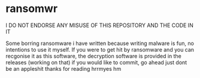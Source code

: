 # ransomwr
I DO NOT ENDORSE ANY MISUSE OF THIS REPOSITORY AND THE CODE IN IT

Some borring ransomware i have written because writing malware is fun, no intentions to use it myself.
If you were to get hit by ransomware and you can recgonise it as this software, the decryption software is provided in the releases (working on that)
if you would like to commit, go ahead just dont be an appleshit
thanks for reading
hrrmyes
hm